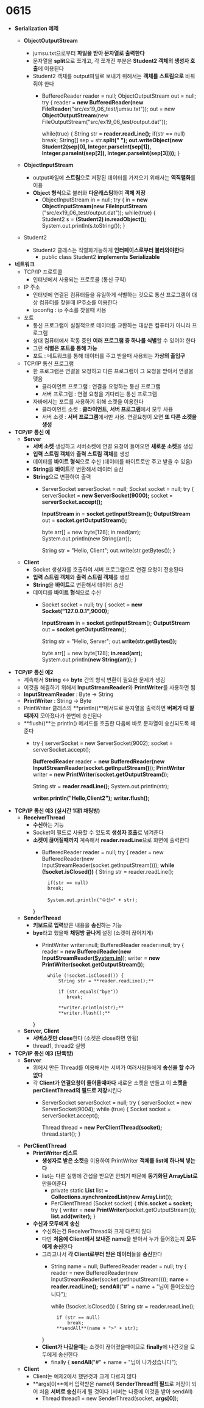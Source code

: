 # 0615

- **Serialization 예제**
    - **ObjectOutputStream**
        - jumsu.txt으로부터 **파일을 받아 문자열로 출력한다**
        - 문자열을 **split**으로 쪼개고, 각 쪼개진 부분은 **Student2 객체의 생성자 호출**에 이용된다
        - Student2 객체를 output파일로 보내기 위해서는 **객체를 스트림으로** 바꿔줘야 한다
            - BufferedReader reader = null;
            ObjectOutputStream out = null;
            try {
            reader = **new BufferedReader(new FileReader**("src/ex19_06_test/jumsu.txt"));
            out = new **ObjectOutputStream**(new FileOutputStream("src/ex19_06_test/output.dat"));
                
                while(true) {
                	String str = **reader.readLine();**
                	if(str == null)
                		break;
                	String[] sep = str.**split(" ");**
                	**out.writeObject(new Student2(sep[0], Integer.parseInt(sep[1]), Integer.parseInt(sep[2]), Integer.parseInt(sep[3])));**
                }
                
    - **ObjectInputStream**
        - output파일에 **스트림**으로 저장된 데이터를 가져오기 위해서는 **역직렬화**를 이용
        - **Object 형식**으로 불러와 **다운캐스팅**하여 **객체 저장**
            - ObjectInputStream in = null;
            try {
                in = **new ObjectInputStream(new FileInputStream** ("src/ex19_06_test/output.dat"));
                while(true) {		
                    Student2 s = **(Student2) in.readObject();**   
                    System.out.println(s.toString());
                }
    - Student2
        - Student2 클래스는 직렬화가능하게 **인터페이스로부터 불러와야한다**
            - public class Student2 **implements Serializable**
- **네트워크**
    - TCP/IP 프로토콜
        - 인터넷에서 사용되는 프로토콜 (통신 규칙)
    - IP 주소
        - 인터넷에 연결된 컴퓨터들을 유일하게 식별하는 것으로 통신 프로그램이 대상 컴퓨터를 찾을때 IP주소를 이용한다
        - ipconfig : ip 주소를 찾을때 사용
    - 포트
        - 통신 프로그램이 실질적으로 데이터를 교환하는 대상은 컴퓨터가 아니라 프로그램
        - 상대 컴퓨터에서 작동 중인 **여러 프로그램 중 하나를 식별**할 수 있어야 한다
        - 그런 **식별은 포트를 통해 가능**
        - 포트 : 네트워크를 통해 데이터를 주고 받을때 사용되는 **가상의 출입구**
    - TCP/IP 통신 프로그램
        - 한 프로그램은 연결을 요청하고 다른 프로그램이 그 요청을 받아서 연결을 맺음
            - 클라이언트 프로그램 : 연결을 요청하는 통신 프로그램
            - 서버 프로그램 : 연결 요청을 기다리는 통신 프로그램
        - 자바에서는 포트를 사용하기 위해 소켓을 이용한다
            - 클라이언트 소켓 : **클라이언트**, **서버 프로그램**에서 모두 사용
            - 서버 소켓 : **서버 프로그램**에서만 사용. 연결요청이 오면 **또 다른 소켓을 생성**
- **TCP/IP 통신 예**
    - **Server**
        - **서버 소켓** 생성하고 서버소켓에 연결 요청이 들어오면 **새로운 소켓**을 생성
        - **입력 스트림 객체**와 **출력 스트림 객체**를 생성
        - 데이터를 **바이트 형식**으로 수신  (데이터를 바이트로만 주고 받을 수 있음)
        - **String**을 **바이트**로 변환해서 데이터 송신
        - **String**으로 변환하여 출력
            - ServerSocket serverSocket = null;
            Socket socket = null;
            try {
                serverSocket = **new ServerSocket(9000);** 
                socket = **serverSocket.accept();**
            
                **InputStream** in = **socket**.**getInputStream();**
                **OutputStream** out = **socket.getOutputStream();**
            
                byte arr[] = new byte[128];
                in.read(arr); 
                System.out.println(new String(arr));
            
                String str = "Hello, Client";
                out.write(str.getBytes());
            }
    - **Client**
        - Socket 생성자를 호출하여 서버 프로그램으로 연결 요청이 전송된다
        - **입력 스트림 객체**와 **출력 스트림 객체**를 생성
        - **String**을 **바이트**로 변환해서 데이터 송신
        - 데이터를 **바이트 형식**으로 수신
            - Socket socket = null;
            try {
                socket = **new Socket("127.0.0.1",9000);**
            
                **InputStream** in = **socket**.**getInputStream**();
                **OutputStream** out = **socket**.**getOutputStream**();
            
                String str = "Hello, Server";
                out.**write(str.getBytes());**
            
                byte arr[] = new byte[128];
                **in.read(arr);** 
                System.out.println(**new String(arr)**); 
            }
- **TCP/IP 통신 예2**
    - 계속해서 **String** ↔ **byte** 간의 형식 변환이 필요한 문제가 생김
    - 이것을 해결하기 위해서 **InputStreamReader**와 **PrintWriter**를 사용하면 됨
    - **InputStreamReader** : Byte → String
    - **PrintWriter** : String → Byte
    - PrintWriter 클래스의 **println()**메서드로 문자열을 출력하면 **버퍼가 다 찰때까지** 모아졌다가 한번에 송신된다
    - **flush()**는 println() 메서드를 호출한 다음에 바로 문자열이 송신되도록 해준다
        - try {
            serverSocket = new ServerSocket(9002);
            socket = serverSocket.accept();
        
            **BufferedReader** reader = **new BufferedReader(new InputStreamReader**(**socket.getInputStream()**));
            **PrintWriter** writer = **new PrintWriter**(**socket.getOutputStream()**);
        
            String str = **reader.readLine();**
            System.out.println(str);
        
            **writer.println("Hello,Client2");**
            **writer.flush();**
- **TCP/IP 통신 예3 (실시간 1대1 채팅방)**
    - **ReceiverThread**
        - **수신**하는 기능
        - Socket이 필드로 사용할 수 있도록 **생성자 호출**로 넘겨준다
        - **소켓이 끊어질때까지** 계속해서 **reader.readLine**으로 화면에 출력한다
            - BufferedReader reader = null;
            try {
                reader = new BufferedReader(new InputStreamReader(socket.getInputStream()));
                **while (!socket.isClosed())** {
                    String str = reader.readLine();
            
                    if(str == null)
            	    break;
            	
                    System.out.println("수신>" + str);
            }
    - **SenderThread**
        - **키보드로 입력**받은 내용을 **송신**하는 기능
        - **bye**라고 했을때 **채팅방 끝나게** 설정 (소켓이 끊어지게)
            - PrintWriter writer=null;
            BufferedReader reader=null;
            try {
                reader = **new BufferedReader(new InputStreamReader([System.in](http://system.in/))**); 
                writer = **new PrintWriter(socket.getOutputStream()**);  
            
                    while (!socket.isClosed()) {
                        String str = **reader.readLine();**
            
                        if (str.equals("bye"))
                           break; 
            
                        **writer.println(str);**
                        **writer.flush();**
            }
    - **Server, Client**
        - **서버소켓만 close**한다 (소켓은 close하면 안됨)
        - thread1, thread2 실행
- **TCP/IP 통신 예3 (단톡방)**
    - **Server**
        - 위에서 만든 Thread를 이용해서는 서버가 여러사람들에게 **송신을 할 수가 없다**
        - 각 **Client가 연결요청이 들어올때마다** 새로운 소켓을 만들고 이 **소켓을 perClientThread의 필드로 저장**시킨다
            - ServerSocket serverSocket = null;
            try {
                serverSocket = new ServerSocket(9004);
                while (true) {
                Socket socket = serverSocket.accept();
            
                Thread thread = **new PerClientThread(socket);**
                thread.start();
            }
    - **PerClientThread**
        - **PrintWriter 리스트**
            - **생성자로 받은 소켓**을 이용하여 PrintWriter **객체를 list에 하나씩 넣는다**
            - list는 다른 실행에 간섭을 받으면 안되기 때문에 **동기화된 ArrayList로** 만들어준다
                - private static **List<PrintWriter>** list = **Collections.synchronizedList**(**new ArrayList<PrintWriter>**());
                - PerClientThread (Socket socket) {
                    **this.socket = socket;**
                    try {
                        writer = **new PrintWriter**(socket.getOutputStream());
                        **list.add(writer);** 
                }
        - **수신과 모두에게 송신**
            - 수신하는건 ReceiverThread와 크게 다르지 않다
            - 다만 **처음에 Client에서 보내준** **name**을 받아서 누가 들어왔는지 **모두에게 송신**한다
            - 그리고나서 **각 Client로부터 받은 데이터**들을 **송신**한다
                - String name = null;
                BufferedReader reader = null;
                try {
                    reader = new BufferedReader(new InputStreamReader(socket.getInputStream()));
                    **name** = **reader.readLine();**
                    **sendAll**("#" + name + "님이 들어오셨습니다");
                    
                    while (!socket.isClosed()) {
                        String str = reader.readLine();
                
                        if (str == null)
                            break;
                        **sendAll**(name + ">" + str);
                }
            - **Client가 나갔을때**는 소켓이 끊어졌을때이므로 **finally**에 나간것을 모두에게 송신한다
                - finally {
                    **sendAll**("#" + name + "님이 나가셨습니다");
    - **Client**
        - Client는 예제2에서 했던것과 크게 다르지 않다
        - **args[0]**에서 입력받은 name이 **SenderThread의 필드**로 저장이 되어 처음 **서버로 송신**하게 될 것이다 (서버는 나중에 이것을 받아 sendAll)
            - Thread thread1 = new SenderThread(socket, **args[0]**);
